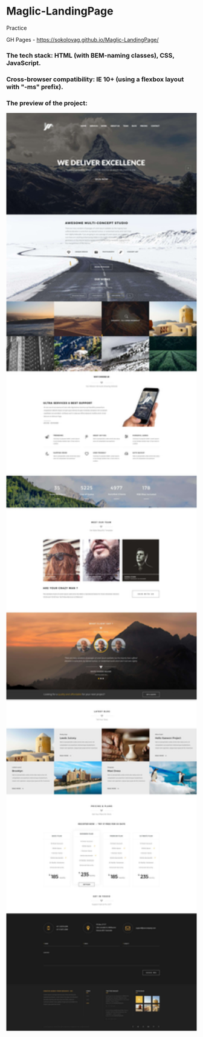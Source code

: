 # Maglic-LandingPage
Practice

GH Pages - https://sokolovag.github.io/Maglic-LandingPage/

### The tech stack: HTML (with BEM-naming classes), CSS, JavaScript.
### Cross-browser compatibility: IE 10+ (using a flexbox layout with "-ms" prefix).

### The preview of the project:

<img width="769" alt="" src="img/maglic_preview.jpg">
